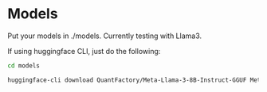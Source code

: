 # Models

Put your models in ./models. Currently testing with Llama3.

If using huggingface CLI, just do the following:

```bash
cd models

huggingface-cli download QuantFactory/Meta-Llama-3-8B-Instruct-GGUF Meta-Llama-3-8B-Instruct.Q2_K.gguf --local-dir . --local-dir-use-symlinks False
```
